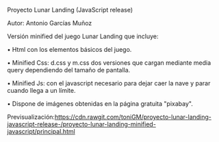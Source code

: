 Proyecto Lunar Landing (JavaScript release)

Autor: Antonio Garcías Muñoz

Versión minified del juego Lunar Landing que incluye:

• Html con los elementos básicos del juego.

• Minified Css: d.css y m.css dos versiones que cargan mediante media query dependiendo del tamaño de pantalla.

• Minified Js: con el javascript necesario para dejar caer la nave y parar cuando llega a un límite.

• Dispone de imágenes obtenidas en la página gratuita "pixabay".

Previsualización:https://cdn.rawgit.com/toniGM/proyecto-lunar-landing-javascript-release-/proyecto-lunar-landing-minified-javascript/principal.html
